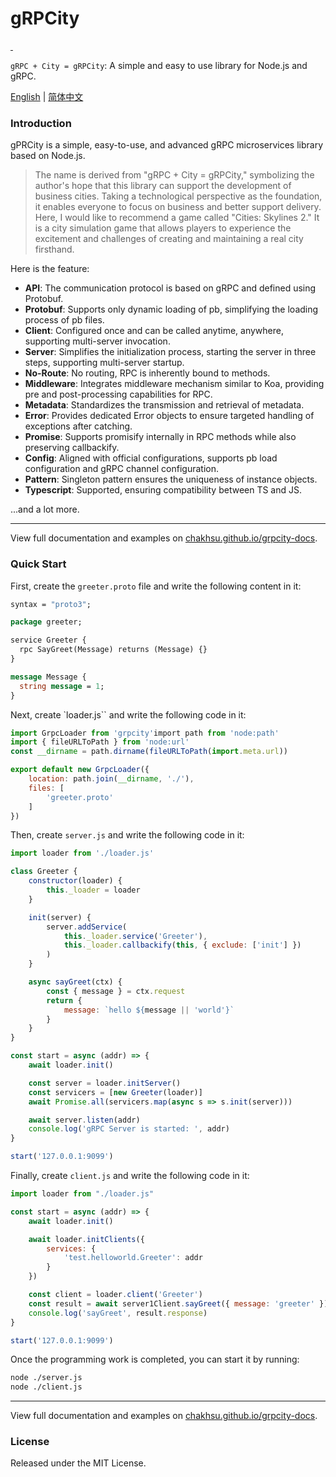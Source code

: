 # gRPCity

<p align="left">
  <a aria-label="NPM version" href="https://www.npmjs.com/package/grpcity">
    <img alt="" src="https://badgen.net/npm/v/grpcity">
  </a>
  <a aria-label="License" href="https://github.com/chakhsu/grpcity/blob/main/LICENSE">
    <img alt="" src="https://badgen.net/npm/license/grpcity">
  </a>
</p>

`gRPC + City = gRPCity`: A simple and easy to use library for Node.js and gRPC.

[English](./README.md) | [简体中文](./README_CN.md)

### Introduction

gPRCity is a simple, easy-to-use, and advanced gRPC microservices library based on Node.js.

> The name is derived from "gRPC + City = gRPCity," symbolizing the author's hope that this library can support the development of business cities. Taking a technological perspective as the foundation, it enables everyone to focus on business and better support delivery. Here, I would like to recommend a game called "Cities: Skylines 2." It is a city simulation game that allows players to experience the excitement and challenges of creating and maintaining a real city firsthand.

Here is the feature:

- **API**: The communication protocol is based on gRPC and defined using Protobuf.
- **Protobuf**: Supports only dynamic loading of pb, simplifying the loading process of pb files.
- **Client**: Configured once and can be called anytime, anywhere, supporting multi-server invocation.
- **Server**: Simplifies the initialization process, starting the server in three steps, supporting multi-server startup.
- **No-Route**: No routing, RPC is inherently bound to methods.
- **Middleware**: Integrates middleware mechanism similar to Koa, providing pre and post-processing capabilities for RPC.
- **Metadata**: Standardizes the transmission and retrieval of metadata.
- **Error**: Provides dedicated Error objects to ensure targeted handling of exceptions after catching.
- **Promise**: Supports promisify internally in RPC methods while also preserving callbackify.
- **Config**: Aligned with official configurations, supports pb load configuration and gRPC channel configuration.
- **Pattern**: Singleton pattern ensures the uniqueness of instance objects.
- **Typescript**: Supported, ensuring compatibility between TS and JS.

...and a lot more.

---

View full documentation and examples on [chakhsu.github.io/grpcity-docs](https://chakhsu.github.io/grpcity-docs).

### Quick Start

First, create the `greeter.proto` file and write the following content in it:

```proto
syntax = "proto3";

package greeter;

service Greeter {
  rpc SayGreet(Message) returns (Message) {}
}

message Message {
  string message = 1;
}
```

Next, create `loader.js`` and write the following code in it:

```js
import GrpcLoader from 'grpcity'import path from 'node:path'
import { fileURLToPath } from 'node:url'
const __dirname = path.dirname(fileURLToPath(import.meta.url))

export default new GrpcLoader({
    location: path.join(__dirname, './'),
    files: [
        'greeter.proto'
    ]
})
```

Then, create `server.js` and write the following code in it:

```js
import loader from './loader.js'

class Greeter {
    constructor(loader) {
        this._loader = loader
    }

    init(server) {
        server.addService(
            this._loader.service('Greeter'),
            this._loader.callbackify(this, { exclude: ['init'] })
        )
    }

    async sayGreet(ctx) {
        const { message } = ctx.request
        return {
            message: `hello ${message || 'world'}`
        }
    }
}

const start = async (addr) => {
    await loader.init()

    const server = loader.initServer()
    const servicers = [new Greeter(loader)]
    await Promise.all(servicers.map(async s => s.init(server)))

    await server.listen(addr)
    console.log('gRPC Server is started: ', addr)
}

start('127.0.0.1:9099')
```

Finally, create `client.js` and write the following code in it:

```js
import loader from "./loader.js"

const start = async (addr) => {
    await loader.init()

    await loader.initClients({
        services: {
            'test.helloworld.Greeter': addr
        }
    })

    const client = loader.client('Greeter')
    const result = await server1Client.sayGreet({ message: 'greeter' })
    console.log('sayGreet', result.response)
}

start('127.0.0.1:9099')
```

Once the programming work is completed, you can start it by running:

```sh
node ./server.js
node ./client.js
```

---

View full documentation and examples on [chakhsu.github.io/grpcity-docs](https://chakhsu.github.io/grpcity-docs).

### License

Released under the MIT License.
